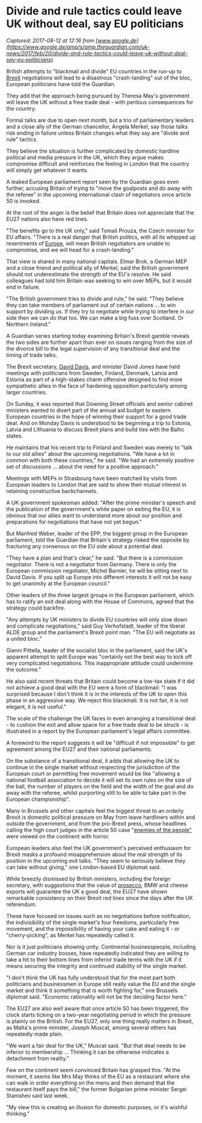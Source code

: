 # Divide and rule tactics could leave UK without deal, say EU politicians

_Captured: 2017-08-12 at 12:16 from [www.google.de](https://www.google.de/amp/s/amp.theguardian.com/uk-news/2017/feb/20/divide-and-rule-tactics-could-leave-uk-without-deal-say-eu-politicians)_

British attempts to "blackmail and divide" EU countries in the run-up to [Brexit](https://www.theguardian.com/politics/eu-referendum) negotiations will lead to a disastrous "crash-landing" out of the bloc, European politicians have told the Guardian.

They add that the approach being pursued by Theresa May's government will leave the UK without a free trade deal - with perilous consequences for the country.

Formal talks are due to open next month, but a trio of parliamentary leaders and a close ally of the German chancellor, Angela Merkel, say those talks risk ending in failure unless Britain changes what they say are "divide and rule" tactics.

They believe the situation is further complicated by domestic hardline political and media pressure in the UK, which they argue makes compromise difficult and reinforces the feeling in London that the country will simply get whatever it wants.

A leaked European parliament report seen by the Guardian goes even further, accusing Britain of trying to "move the goalposts and do away with the referee" in the upcoming international clash of negotiators once article 50 is invoked.

At the root of the anger is the belief that Britain does not appreciate that the EU27 nations also have red lines.

"The benefits go to the UK only," said Tomaš Prouza, the Czech minister for EU affairs. "There is a real danger that British politics, with all its whipped up resentments of [Europe](https://www.theguardian.com/world/europe-news), will mean British negotiators are unable to compromise, and we will head for a crash-landing."

That view is shared in many national capitals. Elmar Brok, a German MEP and a close friend and political ally of Merkel, said the British government should not underestimate the strength of the EU's resolve. He said colleagues had told him Britain was seeking to win over MEPs, but it would end in failure.

"The British government tries to divide and rule," he said. "They believe they can take members of parliament out of certain nations … to win support by dividing us. If they try to negotiate while trying to interfere in our side then we can do that too. We can make a big fuss over Scotland. Or Northern Ireland."

A Guardian series starting today examining Britain's Brexit gamble reveals the two sides are further apart than ever on issues ranging from the size of the divorce bill to the legal supervision of any transitional deal and the timing of trade talks.

The Brexit secretary, [David Davis](https://www.theguardian.com/politics/daviddavis), and minister David Jones have held meetings with politicians from Sweden, Finland, Denmark, Latvia and Estonia as part of a high-stakes charm offensive designed to find more sympathetic allies in the face of hardening opposition particularly among larger countries.

On Sunday, it was reported that Downing Street officials and senior cabinet ministers wanted to divert part of the annual aid budget to eastern European countries in the hope of winning their support for a good trade deal. And on Monday Davis is understood to be beginning a trip to Estonia, Latvia and Lithuania to discuss Brexit plans and build ties with the Baltic states.

He maintains that his recent trip to Finland and Sweden was merely to "talk to our old allies" about the upcoming negotiations. "We have a lot in common with both these countries," he said. "We had an extremely positive set of discussions … about the need for a positive approach."

Meetings with MEPs in Strasbourg have been matched by visits from European leaders to London that are said to show their mutual interest in retaining constructive backchannels.

A UK government spokesman added: "After the prime minister's speech and the publication of the government's white paper on exiting the EU, it is obvious that our allies want to understand more about our position and preparations for negotiations that have not yet begun."

But Manfred Weber, leader of the EPP, the biggest group in the European parliament, told the Guardian that Britain's strategy risked the opposite by fracturing any consensus on the EU side about a potential deal.

"They have a plan and that's clear," he said. "But there is a commission negotiator. There is not a negotiator from Germany. There is only the European commission negotiator, Michel Barnier, he will be sitting next to David Davis. If you split up Europe into different interests it will not be easy to get unanimity at the European council."

Other leaders of the three largest groups in the European parliament, which has to ratify an exit deal along with the House of Commons, agreed that the strategy could backfire.

"Any attempts by UK ministers to divide EU countries will only slow down and complicate negotiations," said Guy Verhofstadt, leader of the liberal ALDE group and the parliament's Brexit point man. "The EU will negotiate as a united bloc."

Gianni Pittella, leader of the socialist bloc in the parliament, said the UK's apparent attempt to split Europe was "certainly not the best way to kick off very complicated negotiations. This inappropriate attitude could undermine the outcome."

He also said recent threats that Britain could become a low-tax state if it did not achieve a good deal with the EU were a form of blackmail: "I was surprised because I don't think it is in the interests of the UK to open this phase in an aggressive way. We reject this blackmail. It is not fair, it is not elegant, it is not useful."

The scale of the challenge the UK faces in even arranging a transitional deal - to cushion the exit and allow space for a free trade deal to be struck - is illustrated in a report by the European parliament's legal affairs committee.

A foreword to the report suggests it will be "difficult if not impossible" to get agreement among the EU27 and their national parliaments.

On the substance of a transitional deal, it adds that allowing the UK to continue in the single market without respecting the jurisdiction of the European court or permitting free movement would be like "allowing a national football association to decide it will set its own rules on the size of the ball, the number of players on the field and the width of the goal and do away with the referee, whilst purporting still to be able to take part in the European championship".

Many in Brussels and other capitals feel the biggest threat to an orderly Brexit is domestic political pressure on May from leave hardliners within and outside the government, and from the pro-Brexit press, whose headlines calling the high court judges in the article 50 case "[enemies of the people"](https://www.theguardian.com/commentisfree/2016/nov/04/assault-uk-judges-brexit-press-judiciary-constitution) were viewed on the continent with horror.

European leaders also feel the UK government's perceived enthusiasm for Brexit masks a profound misapprehension about the real strength of its position in the upcoming exit talks. "They seem to seriously believe they can take without giving," one London-based EU diplomat said.

While breezily dismissed by British ministers, including the foreign secretary, with suggestions that the value of [prosecco](https://www.theguardian.com/politics/2016/nov/16/european-ministers-boris-johnson-prosecco-claim-brexit), BMW and cheese exports will guarantee the UK a good deal, the EU27 have shown remarkable consistency on their Brexit red lines since the days after the UK referendum.

These have focused on issues such as no negotiations before notification, the indivisibility of the single market's four freedoms, particularly free movement, and the impossibility of having your cake and eating it - or "cherry-picking", as Merkel has repeatedly called it.

Nor is it just politicians showing unity. Continental businesspeople, including German car industry bosses, have repeatedly indicated they are willing to take a hit to their bottom lines from inferior trade terms with the UK if it means securing the integrity and continued stability of the single market.

"I don't think the UK has fully understood that for the most part both politicians and businessmen in Europe still really value the EU and the single market and think it something that is worth fighting for," one Brussels diplomat said. "Economic rationality will not be the deciding factor here."

The EU27 are also well aware that once article 50 has been triggered, the clock starts ticking on a two-year negotiating period in which the pressure is plainly on the British. For the EU27, only one thing really matters in Brexit, as Malta's prime minister, Joseph Muscat, among several others has repeatedly made plain.

"We want a fair deal for the UK," Muscat said. "But that deal needs to be inferior to membership … Thinking it can be otherwise indicates a detachment from reality."

Few on the continent seem convinced Britain has grasped this. "At the moment, it seems like Mrs May thinks of the EU as a restaurant where she can walk in order everything on the menu and then demand that the restaurant itself pays the bill," the former Bulgarian prime minister Sergei Stanishev said last week.

"My view this is creating an illusion for domestic purposes, or it's wishful thinking."
